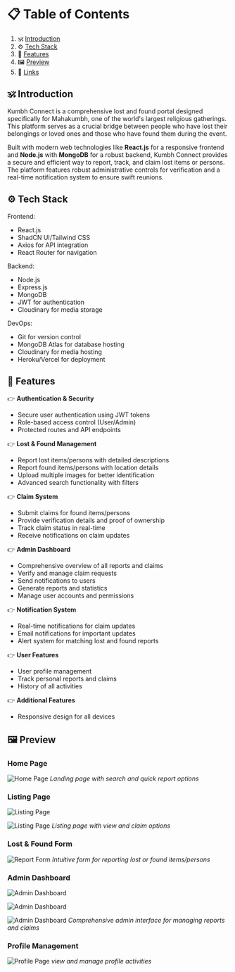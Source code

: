 # 📋 Table of Contents

1. 🕉️ [Introduction](#introduction)
2. ⚙️ [Tech Stack](#tech-stack)
3. 🔋 [Features](#features)
4. 🖼️ [Preview](#preview)
5. 🔗 [Links](#links)

## <a name="introduction">🕉️ Introduction</a>

Kumbh Connect is a comprehensive lost and found portal designed specifically for Mahakumbh, one of the world's largest religious gatherings. This platform serves as a crucial bridge between people who have lost their belongings or loved ones and those who have found them during the event.

Built with modern web technologies like **React.js** for a responsive frontend and **Node.js** with **MongoDB** for a robust backend, Kumbh Connect provides a secure and efficient way to report, track, and claim lost items or persons. The platform features robust administrative controls for verification and a real-time notification system to ensure swift reunions.

## <a name="tech-stack">⚙️ Tech Stack</a>

Frontend:
- React.js
- ShadCN UI/Tailwind CSS
- Axios for API integration
- React Router for navigation

Backend:
- Node.js
- Express.js
- MongoDB
- JWT for authentication
- Cloudinary for media storage

DevOps:
- Git for version control
- MongoDB Atlas for database hosting
- Cloudinary for media hosting
- Heroku/Vercel for deployment

## <a name="features">🔋 Features</a>

👉 **Authentication & Security**
   - Secure user authentication using JWT tokens
   - Role-based access control (User/Admin)
   - Protected routes and API endpoints

👉 **Lost & Found Management**
   - Report lost items/persons with detailed descriptions
   - Report found items/persons with location details
   - Upload multiple images for better identification
   - Advanced search functionality with filters

👉 **Claim System**
   - Submit claims for found items/persons
   - Provide verification details and proof of ownership
   - Track claim status in real-time
   - Receive notifications on claim updates

👉 **Admin Dashboard**
   - Comprehensive overview of all reports and claims
   - Verify and manage claim requests
   - Send notifications to users
   - Generate reports and statistics
   - Manage user accounts and permissions

👉 **Notification System**
   - Real-time notifications for claim updates
   - Email notifications for important updates
   - Alert system for matching lost and found reports

👉 **User Features**
   - User profile management
   - Track personal reports and claims
   - History of all activities

👉 **Additional Features**
   - Responsive design for all devices

## <a name="preview">🖼️ Preview</a>

### Home Page
![Home Page](https://res.cloudinary.com/dtgmt4gfi/image/upload/v1735324899/Screenshot_2024-12-28_000637_merqrt.png)
*Landing page with search and quick report options*

### Listing Page
![Listing Page](https://res.cloudinary.com/dtgmt4gfi/image/upload/v1735324898/Screenshot_2024-12-28_000708_gnoy9y.png)

![Listing Page](https://res.cloudinary.com/dtgmt4gfi/image/upload/v1735324904/Screenshot_2024-12-28_000746_gfcp3f.png)
*Listing page with view and claim options*

### Lost & Found Form
![Report Form](https://res.cloudinary.com/dtgmt4gfi/image/upload/v1735324968/Screenshot_2024-12-28_001218_qh8ipp.png)
*Intuitive form for reporting lost or found items/persons*

### Admin Dashboard
![Admin Dashboard](https://res.cloudinary.com/dtgmt4gfi/image/upload/v1735324894/Screenshot_2024-12-28_000855_k6p2sb.png)

![Admin Dashboard](https://res.cloudinary.com/dtgmt4gfi/image/upload/v1735324894/Screenshot_2024-12-28_000907_g8fiju.png)

![Admin Dashboard](https://res.cloudinary.com/dtgmt4gfi/image/upload/v1735324894/Screenshot_2024-12-28_000939_etiq4x.png)
*Comprehensive admin interface for managing reports and claims*

### Profile Management
![Profile Page](https://res.cloudinary.com/dtgmt4gfi/image/upload/v1735324894/Screenshot_2024-12-28_000828_zkjfxq.png)
*view and manage profile activities*


